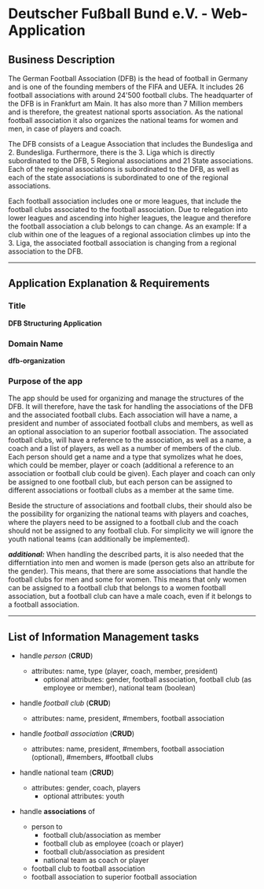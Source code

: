 # Deutscher Fußball Bund e.V. - Web-Application

## Business Description

The German Football Association (DFB) is the head of football in Germany and is one of the founding members of the FIFA and UEFA. It includes 26 football associations with around 24'500 football clubs. The headquarter of the DFB is in Frankfurt am Main. It has also more than 7 Million members and is therefore, the greatest national sports association. As the national football association it also organizes the national teams for women and men, in case of players and coach.

The DFB consists of a League Association that includes the Bundesliga and 2. Bundesliga. Furthermore, there is the 3. Liga which is directly subordinated to the DFB, 5 Regional associations and 21 State associations. Each of the regional associations is subordinated to the DFB, as well as each of the state associations is subordinated to one of the regional associations.

Each football association includes one or more leagues, that include the football clubs associated to the football association. Due to relegation into lower leagues and ascending into higher leagues, the league and therefore the football association a club belongs to can change. As an example: If a club within one of the leagues of a regional association climbes up into the 3. Liga, the associated football association is changing from a regional association to the DFB.

***

## Application Explanation & Requirements
### Title
**DFB Structuring Application**

### Domain Name
**dfb-organization**

### Purpose of the app
The app should be used for organizing and manage the structures of the DFB. It will therefore, have the task for handling the associations of the DFB and the associated football clubs. Each association will have a name, a president and number of associated football clubs and members, as well as an optional association to an superior football association. The associated football clubs, will have a reference to the association, as well as a name, a coach and a list of players, as well as a number of members of the club. Each person should get a name and a type that symolizes what he does, which could be member, player or coach (additional a reference to an association or football club could be given). Each player and coach can only be assigned to one football club, but each person can be assigned to different associations or football clubs as a member at the same time.

Beside the structure of associations and football clubs, their should also be the possibility for organizing the national teams with players and coaches, where the players need to be assigned to a football club and the coach should not be assigned to any football club. For simplicity we will ignore the youth national teams (can additionally be implemented).

***additional:***
When handling the described parts, it is also needed that the differntiation into men and women is made (person gets also an attribute for the gender). This means, that there are some associations that handle the football clubs for men and some for women. This means that only women can be assigned to a football club that belongs to a women football association, but a football club can have a male coach, even if it belongs to a football association.

***

## List of Information Management tasks
- handle *person* (**CRUD**)
    - attributes: name, type (player, coach, member, president)
        - optional attributes: gender, football association, football club (as employee or member), national team (boolean)
- handle *football club* (**CRUD**)
    - attributes: name, president, #members, football association
- handle *football association* (**CRUD**)
    - attributes: name, president, #members, football association (optional), #members, #football clubs
- handle national team (**CRUD**)
    - attributes: gender, coach, players
        - optional attributes: youth

- handle **associations** of
    - person to
        - football club/association as member
        - football club as employee (coach or player)
        - football club/association as president
        - national team as coach or player
    - football club to football association
    - football association to superior football association